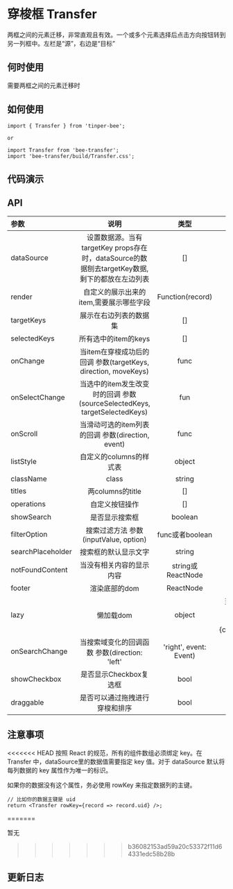 # 穿梭框 Transfer

两框之间的元素迁移，非常直观且有效。一个或多个元素选择后点击方向按钮转到另一列框中。左栏是“源”，右边是“目标”

## 何时使用

需要两框之间的元素迁移时

## 如何使用

```
import { Transfer } from 'tinper-bee';

or

import Transfer from 'bee-transfer';
import 'bee-transfer/build/Transfer.css';

```

## 代码演示

## API

|参数|说明|类型|默认值|
|:--|:---:|:--:|---:|
|dataSource|设置数据源。当有targetKey props存在时，dataSource的数据刨去targetKey数据,剩下的都放在左边列表|[]|[]|
|render|自定义的展示出来的item,需要展示哪些字段|Function(record)|-|
|targetKeys|展示在右边列表的数据集|[]|[]|
|selectedKeys|所有选中的item的keys|[]|[]|
|onChange|当item在穿梭成功后的回调 参数(targetKeys, direction, moveKeys)|func|-|
|onSelectChange| 当选中的item发生改变时的回调 参数(sourceSelectedKeys, targetSelectedKeys)|fun|-|
|onScroll| 当滑动可选的item列表的回调	参数(direction, event)|func|-|
|listStyle|自定义的columns的样式表|object	|-|
|className|class|string|''|''|
|titles|两columns的title|[]|-|
|operations|自定义按钮操作|[]|'>', '<'|
|showSearch|是否显示搜索框|boolean	|false|
|filterOption|搜索过滤方法	参数(inputValue, option)|func或者boolean	|-|
|searchPlaceholder|搜索框的默认显示文字|string|'Search'|
|notFoundContent|当没有相关内容的显示内容|string或ReactNode|	'Not Found'|
|footer|渲染底部的dom|ReactNode|-|
|lazy|懒加载dom|object|当tranfer放在bee-modal里 添加参数 lazy={container:"modal"}|
|onSearchChange|当搜索域变化的回调函数 参数(direction: 'left'|'right', event: Event)|func|-|
|showCheckbox|是否显示Checkbox复选框|bool|true|
|draggable|是否可以通过拖拽进行穿梭和排序|bool|false|

## 注意事项
<<<<<<< HEAD
按照 React 的规范，所有的组件数组必须绑定 key。在 Transfer 中，dataSource里的数据值需要指定 key 值。对于 dataSource 默认将每列数据的 key 属性作为唯一的标识。

如果你的数据没有这个属性，务必使用 rowKey 来指定数据列的主键。

```
// 比如你的数据主键是 uid
return <Transfer rowKey={record => record.uid} />;
```
=======

暂无
>>>>>>> b36082153ad59a20c53372f11d64331edc58b28b

## 更新日志
